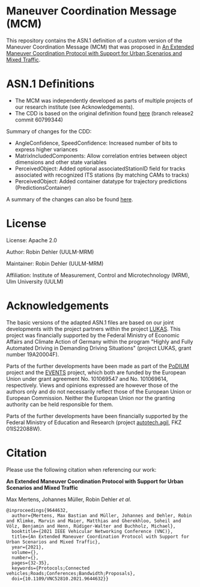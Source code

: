 Maneuver Coordination Message (MCM)
===================================

This repository contains the ASN.1 definition of a custom version of the Maneuver Coordination Message (MCM) that was proposed in [An Extended Maneuver Coordination Protocol with Support for Urban Scenarios and Mixed Traffic](https://ieeexplore.ieee.org/document/9644632).

ASN.1 Definitions
=================

 - The MCM was independently developed as parts of multiple projects of our research institute (see Acknowledgements).
 - The CDD is based on the original definition found [here](https://forge.etsi.org/rep/ITS/asn1/cdd_ts102894_2) (branch release2 commit 60799344)

Summary of changes for the CDD:
 - AngleConfidence, SpeedConfidence: Increased number of bits to express higher variances
 - MatrixIncludedComponents: Allow correlation entries between object dimensions and other state variables
 - PerceivedObject: Added optional associatedStationID field for tracks associated with recognized ITS stations (by matching CAMs to tracks)
 - PerceivedObject: Added container datatype for trajectory predictions (PredictionsContainer)

A summary of the changes can also be found [here](https://github.com/uulm-mrm/v2x_etsi_asn1/commit/f812f7a86b002a7acebf74427a6a76fb76aaa886).

License
=======

License: Apache 2.0

Author: Robin Dehler (UULM-MRM)

Maintainer: Robin Dehler (UULM-MRM)

Affiliation: Institute of Measurement, Control and Microtechnology (MRM), Ulm University (UULM)

Acknowledgements
================

The basic versions of the adapted ASN.1 files are based on our joint developments with the project partners within the project [LUKAS](https://projekt-lukas.de/). This project was financially supported by the Federal Ministry of Economic Affairs and Climate Action of Germany within the program "Highly and Fully Automated Driving in Demanding Driving Situations" (project LUKAS, grant number 19A20004F).

Parts of the further developments have been made as part of the [PoDIUM](https://podium-project.eu/) project and the [EVENTS](https://www.events-project.eu/) project, which both are funded by the European Union under grant agreement No. 101069547 and No. 101069614, respectively. Views and opinions expressed are however those of the authors only and do not necessarily reflect those of the European Union or European Commission. Neither the European Union nor the granting authority can be held responsible for them.

Parts of the further developments have been financially supported by the Federal Ministry of Education and Research (project [autotech.agil](https://www.autotechagil.de/), FKZ 01IS22088W).

Citation
========

Please use the following citation when referencing our work:

**An Extended Maneuver Coordination Protocol with Support for Urban Scenarios and Mixed Traffic**

Max Mertens, Johannes Müller, Robin Dehler *et al.*


```
@inproceedings{9644632,
  author={Mertens, Max Bastian and Müller, Johannes and Dehler, Robin and Klimke, Marvin and Maier, Matthias and Gherekhloo, Soheil and Völz, Benjamin and Henn, Rüdiger-Walter and Buchholz, Michael},
  booktitle={2021 IEEE Vehicular Networking Conference (VNC)}, 
  title={An Extended Maneuver Coordination Protocol with Support for Urban Scenarios and Mixed Traffic}, 
  year={2021},
  volume={},
  number={},
  pages={32-35},
  keywords={Protocols;Connected vehicles;Roads;Conferences;Bandwidth;Proposals},
  doi={10.1109/VNC52810.2021.9644632}}
```

